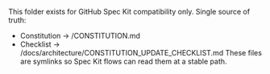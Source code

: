
This folder exists for GitHub Spec Kit compatibility only.
Single source of truth:
- Constitution → /CONSTITUTION.md
- Checklist  → /docs/architecture/CONSTITUTION_UPDATE_CHECKLIST.md
These files are symlinks so Spec Kit flows can read them at a stable path.

